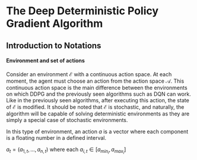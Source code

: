 # The Deep Deterministic Policy Gradient Algorithm

## Introduction to Notations

#### Environment and set of actions

Consider an environment $\mathcal{E}$ with a continuous action space. At each moment, the agent must choose an action from the action space $\mathcal{A}$. This continuous action space is the main difference between the environments on which DDPG and the previously seen algorithms such as DQN can work. Like in the previously seen algorithms, after executing this action, the state of $\mathcal{E}$ is modified. It should be noted that $\mathcal{E}$ is stochastic, and naturally, the algorithm will be capable of solving deterministic environments as they are simply a special case of stochastic environments.

In this type of environment, an action $a$ is a vector where each component is a floating number in a defined interval.

$a_t = \left(a_{1, t}, ...,a_{n, t} \right)$ where each $a_{i, t} \in \left[a_{{min}_i}, a_{{max}_i}\right]$ 
